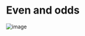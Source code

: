# Even and odds


![image](https://github.com/FireguiQueen/Evens-and-odds/assets/98475125/8a7cf2d5-aa9a-40c5-b820-3f11908f781b)
